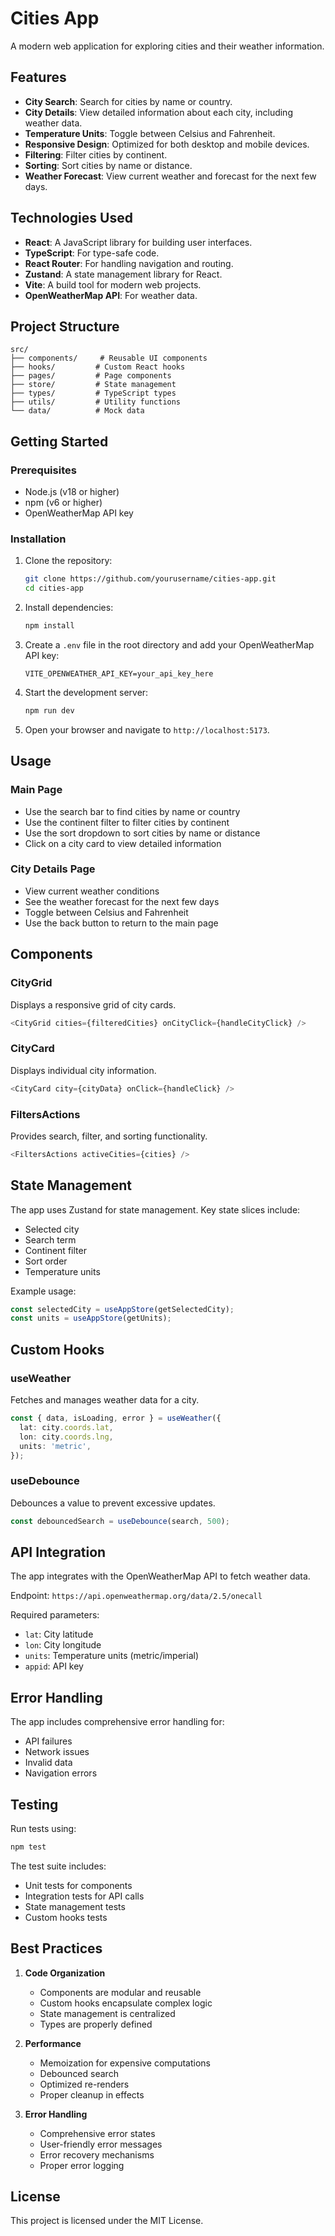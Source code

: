 # Cities App

A modern web application for exploring cities and their weather information.

## Features

- **City Search**: Search for cities by name or country.
- **City Details**: View detailed information about each city, including weather data.
- **Temperature Units**: Toggle between Celsius and Fahrenheit.
- **Responsive Design**: Optimized for both desktop and mobile devices.
- **Filtering**: Filter cities by continent.
- **Sorting**: Sort cities by name or distance.
- **Weather Forecast**: View current weather and forecast for the next few days.

## Technologies Used

- **React**: A JavaScript library for building user interfaces.
- **TypeScript**: For type-safe code.
- **React Router**: For handling navigation and routing.
- **Zustand**: A state management library for React.
- **Vite**: A build tool for modern web projects.
- **OpenWeatherMap API**: For weather data.

## Project Structure

```
src/
├── components/     # Reusable UI components
├── hooks/         # Custom React hooks
├── pages/         # Page components
├── store/         # State management
├── types/         # TypeScript types
├── utils/         # Utility functions
└── data/          # Mock data
```

## Getting Started

### Prerequisites

- Node.js (v18 or higher)
- npm (v6 or higher)
- OpenWeatherMap API key

### Installation

1. Clone the repository:

   ```bash
   git clone https://github.com/yourusername/cities-app.git
   cd cities-app
   ```

2. Install dependencies:

   ```bash
   npm install
   ```

3. Create a `.env` file in the root directory and add your OpenWeatherMap API key:

   ```env
   VITE_OPENWEATHER_API_KEY=your_api_key_here
   ```

4. Start the development server:

   ```bash
   npm run dev
   ```

5. Open your browser and navigate to `http://localhost:5173`.

## Usage

### Main Page

- Use the search bar to find cities by name or country
- Use the continent filter to filter cities by continent
- Use the sort dropdown to sort cities by name or distance
- Click on a city card to view detailed information

### City Details Page

- View current weather conditions
- See the weather forecast for the next few days
- Toggle between Celsius and Fahrenheit
- Use the back button to return to the main page

## Components

### CityGrid

Displays a responsive grid of city cards.

```typescript
<CityGrid cities={filteredCities} onCityClick={handleCityClick} />
```

### CityCard

Displays individual city information.

```typescript
<CityCard city={cityData} onClick={handleClick} />
```

### FiltersActions

Provides search, filter, and sorting functionality.

```typescript
<FiltersActions activeCities={cities} />
```

## State Management

The app uses Zustand for state management. Key state slices include:

- Selected city
- Search term
- Continent filter
- Sort order
- Temperature units

Example usage:

```typescript
const selectedCity = useAppStore(getSelectedCity);
const units = useAppStore(getUnits);
```

## Custom Hooks

### useWeather

Fetches and manages weather data for a city.

```typescript
const { data, isLoading, error } = useWeather({
  lat: city.coords.lat,
  lon: city.coords.lng,
  units: 'metric',
});
```

### useDebounce

Debounces a value to prevent excessive updates.

```typescript
const debouncedSearch = useDebounce(search, 500);
```

## API Integration

The app integrates with the OpenWeatherMap API to fetch weather data.

Endpoint: `https://api.openweathermap.org/data/2.5/onecall`

Required parameters:

- `lat`: City latitude
- `lon`: City longitude
- `units`: Temperature units (metric/imperial)
- `appid`: API key

## Error Handling

The app includes comprehensive error handling for:

- API failures
- Network issues
- Invalid data
- Navigation errors

## Testing

Run tests using:

```bash
npm test
```

The test suite includes:

- Unit tests for components
- Integration tests for API calls
- State management tests
- Custom hooks tests

## Best Practices

1. **Code Organization**

   - Components are modular and reusable
   - Custom hooks encapsulate complex logic
   - State management is centralized
   - Types are properly defined

2. **Performance**

   - Memoization for expensive computations
   - Debounced search
   - Optimized re-renders
   - Proper cleanup in effects

3. **Error Handling**
   - Comprehensive error states
   - User-friendly error messages
   - Error recovery mechanisms
   - Proper error logging

## License

This project is licensed under the MIT License.

